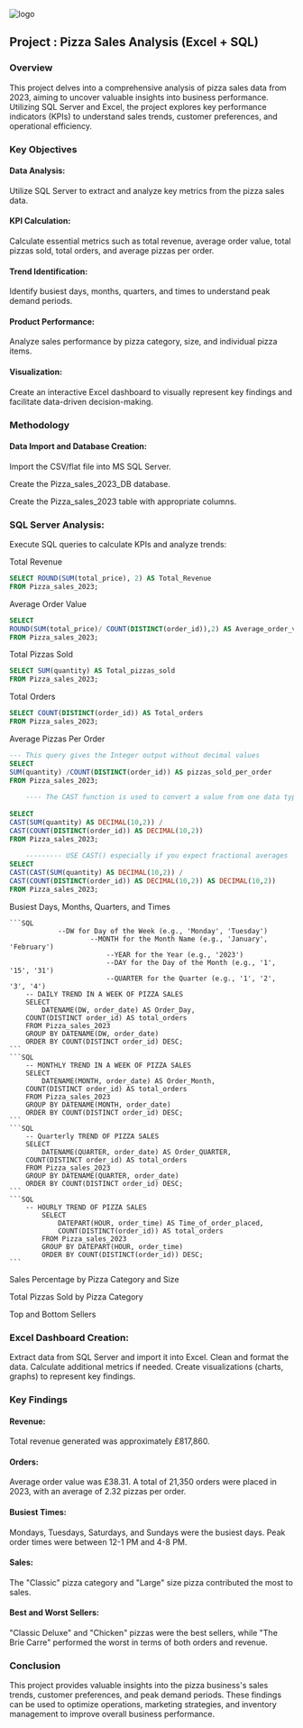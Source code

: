 ![logo](https://github.com/Mgit125/Pizza-Sales-Analysis-2023-Excel-SQL-Project/blob/main/Final%20Pizza%20Sales%20Dashboard.png)

## Project : Pizza Sales Analysis (Excel + SQL)

### Overview

This project delves into a comprehensive analysis of pizza sales data from 2023, aiming to uncover valuable insights into business performance. Utilizing SQL Server and Excel, the project explores key performance indicators (KPIs) to understand sales trends, customer preferences, and operational efficiency.

### Key Objectives

#### Data Analysis: 
Utilize SQL Server to extract and analyze key metrics from the pizza sales data.

#### KPI Calculation: 
Calculate essential metrics such as total revenue, average order value, total pizzas sold, total orders, and average pizzas per order.

#### Trend Identification: 
Identify busiest days, months, quarters, and times to understand peak demand periods.

#### Product Performance: 
Analyze sales performance by pizza category, size, and individual pizza items.

#### Visualization: 
Create an interactive Excel dashboard to visually represent key findings and facilitate data-driven decision-making.

### Methodology

#### Data Import and Database Creation:

Import the CSV/flat file into MS SQL Server.

Create the Pizza_sales_2023_DB database.

Create the Pizza_sales_2023 table with appropriate columns.

### SQL Server Analysis:

Execute SQL queries to calculate KPIs and analyze trends:

Total Revenue

```sql
SELECT ROUND(SUM(total_price), 2) AS Total_Revenue
FROM Pizza_sales_2023;
```

Average Order Value
```SQL
SELECT 
ROUND(SUM(total_price)/ COUNT(DISTINCT(order_id)),2) AS Average_order_value_per_order
FROM Pizza_sales_2023;
```

Total Pizzas Sold

```SQL
SELECT SUM(quantity) AS Total_pizzas_sold
FROM Pizza_sales_2023;
```

Total Orders

```SQL
SELECT COUNT(DISTINCT(order_id)) AS Total_orders
FROM Pizza_sales_2023;
```

Average Pizzas Per Order

```SQL
--- This query gives the Integer output without decimal values 
SELECT 
SUM(quantity) /COUNT(DISTINCT(order_id)) AS pizzas_sold_per_order
FROM Pizza_sales_2023;
	
	---- The CAST function is used to convert a value from one data type to another
	
SELECT 
CAST(SUM(quantity) AS DECIMAL(10,2)) /
CAST(COUNT(DISTINCT(order_id)) AS DECIMAL(10,2)) 
FROM Pizza_sales_2023;
	
	--------- USE CAST() especially if you expect fractional averages
SELECT 
CAST(CAST(SUM(quantity) AS DECIMAL(10,2)) /
CAST(COUNT(DISTINCT(order_id)) AS DECIMAL(10,2)) AS DECIMAL(10,2)) 
FROM Pizza_sales_2023;
```

Busiest Days, Months, Quarters, and Times

	```SQL
		        --DW for Day of the Week (e.g., 'Monday', 'Tuesday')
						--MONTH for the Month Name (e.g., 'January', 'February')
							--YEAR for the Year (e.g., '2023')
							--DAY for the Day of the Month (e.g., '1', '15', '31')
							--QUARTER for the Quarter (e.g., '1', '2', '3', '4')
		-- DAILY TREND IN A WEEK OF PIZZA SALES 
		SELECT 
			DATENAME(DW, order_date) AS Order_Day, 
		COUNT(DISTINCT order_id) AS total_orders
		FROM Pizza_sales_2023
		GROUP BY DATENAME(DW, order_date)
		ORDER BY COUNT(DISTINCT order_id) DESC;
	```
	```SQL
		-- MONTHLY TREND IN A WEEK OF PIZZA SALES 
		SELECT 
			DATENAME(MONTH, order_date) AS Order_Month, 
		COUNT(DISTINCT order_id) AS total_orders
		FROM Pizza_sales_2023
		GROUP BY DATENAME(MONTH, order_date)
		ORDER BY COUNT(DISTINCT order_id) DESC;
	```
	```SQL
		-- Quarterly TREND OF PIZZA SALES 
		SELECT 
			DATENAME(QUARTER, order_date) AS Order_QUARTER, 
		COUNT(DISTINCT order_id) AS total_orders
		FROM Pizza_sales_2023
		GROUP BY DATENAME(QUARTER, order_date)
		ORDER BY COUNT(DISTINCT order_id) DESC;
	```
	```SQL
		-- HOURLY TREND OF PIZZA SALES 
			SELECT 
				DATEPART(HOUR, order_time) AS Time_of_order_placed, 
				COUNT(DISTINCT(order_id)) AS total_orders
			FROM Pizza_sales_2023
			GROUP BY DATEPART(HOUR, order_time)
			ORDER BY COUNT(DISTINCT(order_id)) DESC;
	```

Sales Percentage by Pizza Category and Size

Total Pizzas Sold by Pizza Category

Top and Bottom Sellers

### Excel Dashboard Creation:

Extract data from SQL Server and import it into Excel.
Clean and format the data.
Calculate additional metrics if needed.
Create visualizations (charts, graphs) to represent key findings.

### Key Findings

#### Revenue: 

Total revenue generated was approximately £817,860.

#### Orders: 

Average order value was £38.31. A total of 21,350 orders were placed in 2023, with an average of 2.32 pizzas per order.

#### Busiest Times: 

Mondays, Tuesdays, Saturdays, and Sundays were the busiest days. Peak order times were between 12-1 PM and 4-8 PM.

#### Sales: 

The "Classic" pizza category and "Large" size pizza contributed the most to sales.

#### Best and Worst Sellers: 

"Classic Deluxe" and "Chicken" pizzas were the best sellers, while "The Brie Carre" performed the worst in terms of both orders and revenue.

### Conclusion

This project provides valuable insights into the pizza business's sales trends, customer preferences, and peak demand periods. These findings can be used to optimize operations, marketing strategies, and inventory management to improve overall business performance.
